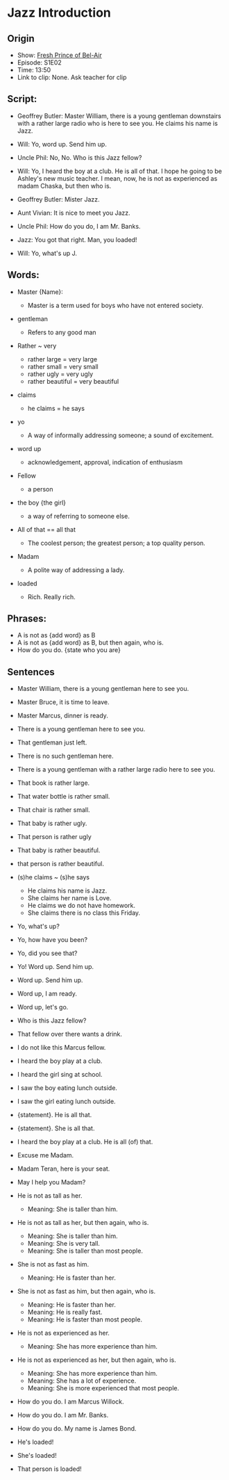 # Jazz Introduction
## Origin
- Show: [Fresh Prince of Bel-Air](http://www.imdb.com/title/tt0098800/)
- Episode: S1E02
- Time: 13:50
- Link to clip: None. Ask teacher for clip

## Script:
- Geoffrey Butler: Master William, there is a young gentleman downstairs with a rather large radio who is here to see you. He claims his name is Jazz.

- Will: Yo, word up. Send him up.

- Uncle Phil: No, No. Who is this Jazz fellow?

- Will: Yo, I heard the boy at a club. He is all of that. I hope he going to be Ashley's new music teacher. I mean, now, he is not as experienced as madam Chaska, but then who is.

- Geoffrey Butler: Mister Jazz.

- Aunt Vivian: It is nice to meet you Jazz.

- Uncle Phil: How do you do, I am Mr. Banks.

- Jazz: You got that right. Man, you loaded!

- Will: Yo, what's up J.

## Words:
- Master {Name}:
	+ Master is a term used for boys who have not entered society.

- gentleman
	+ Refers to any good man
	
- Rather ~ very
	+ rather large = very large
	+ rather small = very small
	+ rather ugly = very ugly
	+ rather beautiful = very beautiful

- claims
	+ he claims = he says

- yo
	+ A way of informally addressing someone; a sound of excitement.

- word up
	+ acknowledgement, approval, indication of enthusiasm

- Fellow
	+ a person

- the boy {the girl}
	+ a way of referring to someone else.

- All of that == all that
	+ The coolest person; the greatest person; a top quality person.

- Madam
	+ A polite way of addressing a lady.

- loaded
	+ Rich. Really rich.

## Phrases:
- A is not as {add word} as B
- A is not as {add word} as B, but then again, who is.
- How do you do. {state who you are}

## Sentences
- Master William, there is a young gentleman here to see you.
- Master Bruce, it is time to leave.
- Master Marcus, dinner is ready.

- There is a young gentleman here to see you.
- That gentleman just left.
- There is no such gentleman here.

- There is a young gentleman with a rather large radio here to see you.
- That book is rather large.
- That water bottle is rather small.
- That chair is rather small.
- That baby is rather ugly.
- That person is rather ugly
- That baby is rather beautiful.
- that person is rather beautiful.

- (s)he claims ~ (s)he says
	+ He claims his name is Jazz.
	+ She claims her name is Love.
	+ He claims we do not have homework.
	+ She claims there is no class this Friday.

- Yo, what's up?
- Yo, how have you been?
- Yo, did you see that?
- Yo! Word up. Send him up.

- Word up. Send him up.
- Word up, I am ready.
- Word up, let's go.

- Who is this Jazz fellow?
- That fellow over there wants a drink.
- I do not like this Marcus fellow.

- I heard the boy play at a club.
- I heard the girl sing at school.
- I saw the boy eating lunch outside.
- I saw the girl eating lunch outside.

- {statement}. He is all that.
- {statement}. She is all that.
- I heard the boy play at a club. He is all (of) that.

- Excuse me Madam.
- Madam Teran, here is your seat.
- May I help you Madam?

- He is not as tall as her.
	+ Meaning: She is taller than him.

- He is not as tall as her, but then again, who is.
	+ Meaning: She is taller than him.
	+ Meaning: She is very tall.
	+ Meaning: She is taller than most people.

- She is not as fast as him.
	+ Meaning: He is faster than her.

- She is not as fast as him, but then again, who is.
	+ Meaning: He is faster than her.
	+ Meaning: He is really fast.
	+ Meaning: He is faster than most people.

- He is not as experienced as her.
	+ Meaning: She has more experience than him.
	
- He is not as experienced as her, but then again, who is.
	+ Meaning: She has more experience than him.
	+ Meaning: She has a lot of experience.
	+ Meaning: She is more experienced that most people.
	
- How do you do. I am Marcus Willock.
- How do you do. I am Mr. Banks.
- How do you do. My name is James Bond.

- He's loaded!
- She's loaded!
- That person is loaded!